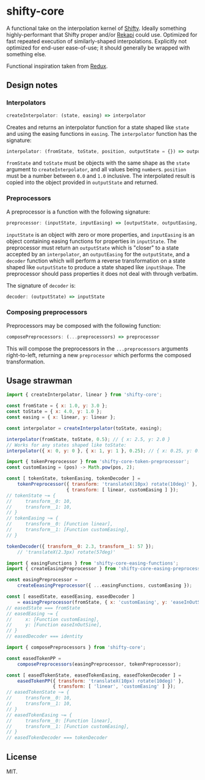 shifty-core
===========

A functional take on the interpolation kernel of
[Shifty](https://github.com/jeremyckahn/shifty).  Ideally something
highly-performant that Shifty proper and/or
[Rekapi](https://github.com/jeremyckahn/rekapi) could use.  Optimized
for fast repeated execution of similarly-shaped interpolations.
Explicitly not optimized for end-user ease-of-use; it should generally
be wrapped with something else.

Functional inspiration taken from [Redux](https://github.com/reactjs/redux).

Design notes
------------

### Interpolators

```javascript
createInterpolator: (state, easing) => interpolator
```

Creates and returns an interpolator function for a state shaped like
`state` and using the easing functions in `easing`.  The `interpolator`
function has the signature:

```javascript
interpolator: (fromState, toState, position, outputState = {}) => outputState
```

`fromState` and `toState` must be objects with the same shape as the
`state` argument to `createInterpolator`, and all values being
`number`s.  `position` must be a number between `0.0` and `1.0`
inclusive.  The interpolated result is copied into the object provided
in `outputState` and returned.

### Preprocessors

A preprocessor is a function with the following signature:

```javascript
preprocessor: (inputState, inputEasing) => [outputState, outputEasing, decoder]
```

`inputState` is an object with zero or more properties, and
`inputEasing` is an object containing easing functions for properties
in `inputState`.  The preprocessor must return an `outputState` which
is "closer" to a state accepted by an `interpolator`, an
`outputEasing` for the `outputState`, and a `decoder` function which
will perform a reverse transformation on a state shaped like
`outputState` to produce a state shaped like `inputShape`.  The
preprocessor should pass properties it does not deal with through
verbatim.

The signature of `decoder` is:

```javascript
decoder: (outputState) => inputState
```

### Composing preprocessors

Preprocessors may be composed with the following function:

```javascript
composePreprocessors: (...preprocessors) => preprocessor
```

This will compose the preprocessors in the `...preprocessors`
arguments right-to-left, returning a new `preprocessor` which performs
the composed transformation.

Usage strawman
--------------

```javascript
import { createInterpolator, linear } from 'shifty-core';

const fromState = { x: 1.0, y: 3.0 };
const toState = { x: 4.0, y: 1.0 };
const easing = { x: linear, y: linear };

const interpolator = createInterpolator(toState, easing);

interpolator(fromState, toState, 0.5); // { x: 2.5, y: 2.0 }
// Works for any states shaped like toState:
interpolator({ x: 0, y: 0 }, { x: 1, y: 1 }, 0.25); // { x: 0.25, y: 0.25 }

import { tokenPreprocessor } from 'shifty-core-token-preprocessor';
const customEasing = (pos) -> Math.pow(pos, 2);

const [ tokenState, tokenEasing, tokenDecoder ] =
    tokenPreprocessor({ transform: 'translateX(10px) rotate(10deg)' },
                      { transform: [ linear, customEasing ] });
// tokenState ~= {
//     transform__0: 10,
//     transform__1: 10,
// }
// tokenEasing ~= {
//     transform__0: [Function linear],
//     transform__1: [Function customEasing],
// }

tokenDecoder({ transform__0: 2.3, transform__1: 57 });
    // 'translateX(2.3px) rotate(57deg)'

import { easingFunctions } from 'shifty-core-easing-functions';
import { createEasingPreprocessor } from 'shifty-core-easing-preprocessor';

const easingPreprocessor =
    createEeasingPreprocessor({ ...easingFunctions, customEasing });

const [ easedState, easedEasing, easedDecoder ]
    = easingPreprocessor(fromState, { x: 'customEasing', y: 'easeInOutSine' });
// easedState === fromState
// easedEasing ~= {
//     x: [Function customEasing],
//     y: [Function easeInOutSine],
// }
// easedDecoder === identity

import { composePreprocessors } from 'shifty-core';

const easedTokenPP =
    composePreprocessors(easingPreprocessor, tokenPreprocessor);

const [ easedTokenState, easedTokenEasing, easedTokenDecoder ] =
    easedTokenPP({ transform: 'translateX(10px) rotate(10deg)' },
                 { transform: [ 'linear', 'customEasing' ] });
// easedTokenState ~= {
//     transform__0: 10,
//     transform__1: 10,
// }
// easedTokenEasing ~= {
//     transform__0: [Function linear],
//     transform__1: [Function customEasing],
// }
// easedTokenDecoder === tokenDecoder
```

License
-------

MIT.
